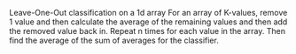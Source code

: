 
Leave-One-Out classification on a 1d array
For an array of K-values, remove 1 value and then calculate the average of the remaining values and then add the removed value back in. Repeat n times for
each value in the array. 
Then find the average of the sum of averages for the classifier. 
